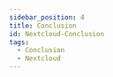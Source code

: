 ```yaml
---
sidebar_position: 4
title: Conclusion
id: Nextcloud-Conclusion
tags:
  - Conclusion
  - Nextcloud
---
```

